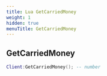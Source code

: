 ```yaml
---
title: Lua GetCarriedMoney
weight: 1
hidden: true
menuTitle: GetCarriedMoney
---
```

## GetCarriedMoney
```lua
Client:GetCarriedMoney(); -- number
```